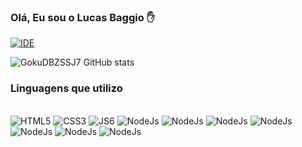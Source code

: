 ### Olá, Eu sou o Lucas Baggio ✋

[![IDE](https://img.shields.io/badge/Visual_Studio_Code-0078D4?style=for-the-badge&logo=visual%20studio%20code&logoColor=white)](https://code.visualstudio.com)

![GokuDBZSSJ7 GitHub stats](https://github-readme-stats.vercel.app/api?username=gokudbzssj7&show_icons=true&theme=radical)

### Linguagens que utilizo
<div style='display: inline block'><br>
  <img style='text-align: center' alt='HTML5' src='https://img.shields.io/badge/HTML5-E34F26?style=for-the-badge&logo=html5&logoColor=white'>
  <img style='text-align: center' alt='CSS3' src='https://img.shields.io/badge/CSS3-1572B6?style=for-the-badge&logo=css3&logoColor=white'>
  <img style='text-align: center' alt='JS6' src='https://img.shields.io/badge/JavaScript-323330?style=for-the-badge&logo=javascript&logoColor=F7DF1E'>
  <img style='text-align: center' alt='NodeJs' src='https://img.shields.io/badge/Node.js-43853D?style=for-the-badge&logo=node.js&logoColor=white'>
  <img style='text-align: center' alt='NodeJs' src='https://img.shields.io/badge/TypeScript-007ACC?style=for-the-badge&logo=typescript&logoColor=white'>
  <img style='text-align: center' alt='NodeJs' src='https://img.shields.io/badge/Sass-CC6699?style=for-the-badge&logo=sass&logoColor=white'>
  <img style='text-align: center' alt='NodeJs' src='https://img.shields.io/badge/Python-14354C?style=for-the-badge&logo=python&logoColor=white'>
  <img style='text-align: center' alt='NodeJs' src='https://img.shields.io/badge/jQuery-0769AD?style=for-the-badge&logo=jquery&logoColor=white'>
  <img style='text-align: center' alt='NodeJs' src='https://img.shields.io/badge/React-20232A?style=for-the-badge&logo=react&logoColor=61DAFB'>
  <img style='text-align: center' alt='NodeJs' src='https://img.shields.io/badge/React_Router-CA4245?style=for-the-badge&logo=react-router&logoColor=white'>
</div>
